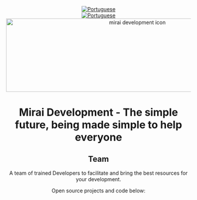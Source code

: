 <div align="center">
    <a href="https://github.com/MiraiDevelopment" alt="English">
        <img alt="Portuguese" src="https://img.shields.io/static/v1?style=for-the-badge&label=Lang&message=English&color=2490f8">
    </a>
</div>
<div align="center">
    <a href="https://github.com/MiraiDevelopment/.github/tree/pt/profile" alt="Portuguese">
        <img alt="Portuguese" src="https://img.shields.io/static/v1?style=for-the-badge&label=Traduzir%20para&message=Portugues&color=2490f8">
    </a>
</div>
<div align="center">
    <a href="https://github.com/MiraiDevelopment"><img src="https://user-images.githubusercontent.com/61317250/165420224-69c368fe-3990-4943-a75d-78c7d18aa320.png" alt="mirai development icon" style="width: 700px; height:200px;" /></a>
    <h1>Mirai Development - The simple future, being made simple to help everyone</h1>
    <h2>Team</h2>
    <p>A team of trained Developers to facilitate and bring the best resources for your development.</p>
    <p>Open source projects and code below:</p>
</div>
<br>


